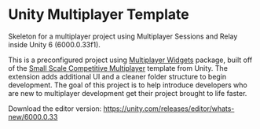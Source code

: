 # Unity Multiplayer Template
Skeleton for a multiplayer project using Multiplayer Sessions and Relay inside Unity 6 (6000.0.33f1).

This is a preconfigured project using [Multiplayer Widgets](https://docs.unity3d.com/Packages/com.unity.multiplayer.widgets@1.0/manual/get-started-learn-widgets.html) package, built off of the [Small Scale Competitive Multiplayer](https://docs.unity3d.com/Packages/com.unity.template.multiplayer-ngo@2.1/manual/index.html) template from Unity. The extension adds additional UI and a cleaner folder structure to begin development. The goal of this project is to help introduce developers who are new to multiplayer development get their project brought to life faster.

Download the editor version: https://unity.com/releases/editor/whats-new/6000.0.33
